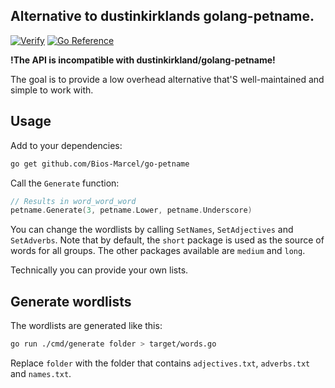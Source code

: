 ## Alternative to dustinkirklands golang-petname.

[![Verify](https://github.com/Bios-Marcel/go-petname/actions/workflows/verify.yml/badge.svg)](https://github.com/Bios-Marcel/go-petname/actions/workflows/verify.yml)
[![Go Reference](https://pkg.go.dev/badge/github.com/Bios-Marcel/go-petname.svg)](https://pkg.go.dev/github.com/Bios-Marcel/go-petname)

**!The API is incompatible with dustinkirkland/golang-petname!**

The goal is to provide a low overhead alternative that'S well-maintained and
simple to work with.

## Usage

Add to your dependencies:

```sh
go get github.com/Bios-Marcel/go-petname
```

Call the `Generate` function:

```go
// Results in word_word_word
petname.Generate(3, petname.Lower, petname.Underscore)
```

You can change the wordlists by calling `SetNames`, `SetAdjectives` and
`SetAdverbs`. Note that by default, the `short` package is used as the source of
words for all groups. The other packages available are `medium` and `long`.

Technically you can provide your own lists.

## Generate wordlists

The wordlists are generated like this:

```sh
go run ./cmd/generate folder > target/words.go
```

Replace `folder` with the folder that contains `adjectives.txt`, `adverbs.txt`
and `names.txt`.

